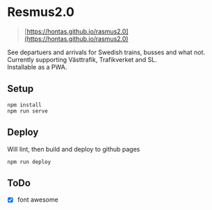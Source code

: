 # Resmus2.0

> [https://hontas.github.io/rasmus2.0](https://hontas.github.io/rasmus2.0)

See departuers and arrivals for Swedish trains, busses and what not.  
Currently supporting Västtrafik, Trafikverket and SL.  
Installable as a PWA.

## Setup

```shell
npm install
npm run serve
```

## Deploy

Will lint, then build and deploy to github pages

```shell
npm run deploy
```

## ToDo

- [x] font awesome
